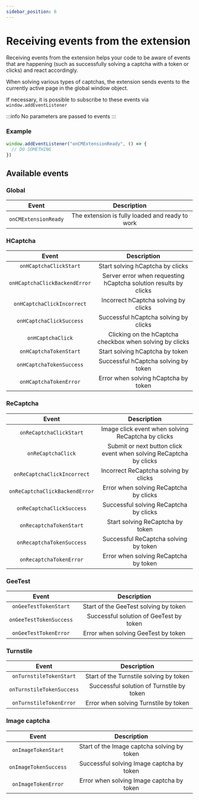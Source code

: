 ```yaml
---
sidebar_position: 6
---
```



# Receiving events from the extension

Receiving events from the extension helps your code to be aware of events that are happening (such as successfully solving a captcha with a token or clicks) and react accordingly.

When solving various types of captchas, the extension sends events to the currently active page in the global window object.

If necessary, it is possible to subscribe to these events via `window.addEventListener`

:::info
No parameters are passed to events
:::

### Example
```js
window.addEventListener("onCMExtensionReady", () => {
  // DO SOMETHING
})
```

## Available events

### Global
|**Event**|**Description**|
| :-: | :-: |
|`onCMExtensionReady`|The extension is fully loaded and ready to work|

### HCaptcha
|**Event**|**Description**|
| :-: | :-: |
|`onHCaptchaClickStart`|Start solving hCaptcha by clicks|
|`onHCaptchaClickBackendError`|Server error when requesting hCaptcha solution results by clicks|
|`onHCaptchaClickIncorrect`|Incorrect hCaptcha solving by clicks|
|`onHCaptchaClickSuccess`|Successful hCaptcha solving by clicks|
|`onHCaptchaClick`|Clicking on the hCaptcha checkbox when solving by clicks|
|`onHCaptchaTokenStart`|Start solving hCaptcha by token|
|`onHCaptchaTokenSuccess`|Successful hCaptcha solving by token|
|`onHCaptchaTokenError`|Error when solving hCaptcha by token|

### ReCaptcha
|**Event**|**Description**|
| :-: | :-: |
|`onReCaptchaClickStart`|Image click event when solving ReCaptcha by clicks|
|`onReCaptchaClick`|Submit or next button click event when solving ReCaptcha by clicks|
|`onReCaptchaClickIncorrect`|Incorrect ReCaptcha solving by clicks|
|`onReCaptchaClickBackendError`|Error when solving ReCaptcha by clicks|
|`onReCaptchaClickSuccess`|Successful solving ReCaptcha by clicks|
|`onRecaptchaTokenStart`|Start solving ReCaptcha by token|
|`onRecaptchaTokenSuccess`|Successful ReCaptcha solving by token|
|`onRecaptchaTokenError`|Error when solving ReCaptcha by token|

### GeeTest
|**Event**|**Description**|
| :-: | :-: |
|`onGeeTestTokenStart`|Start of the GeeTest solving by token|
|`onGeeTestTokenSuccess`|Successful solution of GeeTest by token|
|`onGeeTestTokenError`|Error when solving GeeTest by token|

### Turnstile
|**Event**|**Description**|
| :-: | :-: |
|`onTurnstileTokenStart`|Start of the Turnstile solving by token|
|`onTurnstileTokenSuccess`|Successful solution of Turnstile by token|
|`onTurnstileTokenError`|Error when solving Turnstile by token|

### Image captcha
|**Event**|**Description**|
| :-: | :-: |
|`onImageTokenStart`|Start of the Image captcha solving by token|
|`onImageTokenSuccess`|Successful solving Image captcha by token|
|`onImageTokenError`|Error when solving Image captcha by token|